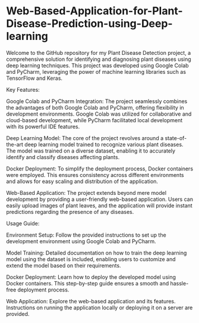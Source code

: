 # Web-Based-Application-for-Plant-Disease-Prediction-using-Deep-learning
Welcome to the GitHub repository for my Plant Disease Detection project, a comprehensive solution for identifying and diagnosing plant diseases using deep learning techniques. This project was developed using Google Colab and PyCharm, leveraging the power of machine learning libraries such as TensorFlow and Keras.

Key Features:

Google Colab and PyCharm Integration: The project seamlessly combines the advantages of both Google Colab and PyCharm, offering flexibility in development environments. Google Colab was utilized for collaborative and cloud-based development, while PyCharm facilitated local development with its powerful IDE features.

Deep Learning Model: The core of the project revolves around a state-of-the-art deep learning model trained to recognize various plant diseases. The model was trained on a diverse dataset, enabling it to accurately identify and classify diseases affecting plants.

Docker Deployment: To simplify the deployment process, Docker containers were employed. This ensures consistency across different environments and allows for easy scaling and distribution of the application.

Web-Based Application: The project extends beyond mere model development by providing a user-friendly web-based application. Users can easily upload images of plant leaves, and the application will provide instant predictions regarding the presence of any diseases.

Usage Guide:

Environment Setup: Follow the provided instructions to set up the development environment using Google Colab and PyCharm.

Model Training: Detailed documentation on how to train the deep learning model using the dataset is included, enabling users to customize and extend the model based on their requirements.

Docker Deployment: Learn how to deploy the developed model using Docker containers. This step-by-step guide ensures a smooth and hassle-free deployment process.

Web Application: Explore the web-based application and its features. Instructions on running the application locally or deploying it on a server are provided.
